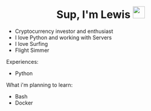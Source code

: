 <h1 align="center">
Sup, I'm Lewis
<img src="https://github.com/blackcater/blackcater/raw/main/images/Hi.gif" height="32" />
</h1>

- Cryptocurrency investor and enthusiast
- I love Python and working with Servers
- I love Surfing
- Flight Simmer

Experiences:
- Python

What i'm planning to learn:
- Bash
- Docker
